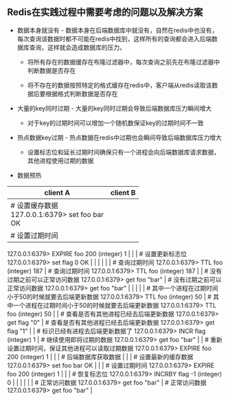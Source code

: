## Redis在实践过程中需要考虑的问题以及解决方案

* 数据本身就没有 - 数据本身在后端数据库中就没有，自然在redis中也没有，每次查询该数据时都不可能在redis中找到，这样所有的查询都会进入后端数据库查询，这样就会造成数据库的压力。

	* 将所有存在的数据缓存在布隆过滤器中，每次查询之前先在布隆过滤器中判断数据是否存在

	* 将不存在的数据按照特定的格式缓存在redis中，客户端从redis读取该数据后要根据格式判断数据是否存在

* 大量的key同时过期 - 大量的key同时过期会导致后端数据库压力瞬间增大

	* 对于key的过期时间可以增加一个随机数保证key的过期时间不一致

* 热点数据key过期 - 热点数据在redis中过期也会瞬间导致后端数据库压力增大
	* 设置标志位和延长过期时间确保只有一个进程会向后端数据库请求数据，其他进程使用过期的数据

* 数据预热


| client A | client B |
| -------- | -------- |
| # 设置缓存数据<br/>127.0.0.1:6379> set foo bar<br/>OK | |
| # 设置过期时间
127.0.0.1:6379> EXPIRE foo 200
(integer) 1 | |
| # 设置更新标志位
127.0.0.1:6379> set flag 0
OK                 |                                                              |
|                                                              |                                                              |
| # 查询过期时间
127.0.0.1:6379> TTL foo
(integer) 187           | # 查询过期时间
127.0.0.1:6379> TTL foo
(integer) 187           |
| # 没有过期之前可以正常访问数据
127.0.0.1:6379> get foo
"bar"   | # 没有过期之前可以正常访问数据
127.0.0.1:6379> get foo
"bar"   |
|                                                              |                                                              |
| # 其中一个进程在过期时间小于50的时候就要去后端更新数据
127.0.0.1:6379> TTL foo
(integer) 50 | # 其中一个进程在过期时间小于50的时候就要去后端更新数据
127.0.0.1:6379> TTL foo
(integer) 50 |
| # 查看是否有其他进程已经去后端更新数据
127.0.0.1:6379> get flag
"0" | # 查看是否有其他进程已经去后端更新数据
127.0.0.1:6379> get flag
"1" |
| # 标识已经有进程去后端更新数据了
127.0.0.1:6379> INCR flag
(integer) 1 | # 继续使用即将过期的数据
127.0.0.1:6379> get foo
"bar"         |
| # 重新设置过期时间，保证其他进程可以读取过期数据
127.0.0.1:6379> EXPIRE foo 200
(integer) 1 |                                                              |
| # 后端数据库获取数据                                         |                                                              |
| # 设置最新的缓存数据
127.0.0.1:6379> set foo bar
OK            |                                                              |
| # 设置过期时间
127.0.0.1:6379> EXPIRE foo 200
(integer) 1      |                                                              |
| # 恢复标志位
127.0.0.1:6379> INCRBY flag -1
(integer) 0        |                                                              |
|                                                              |                                                              |
| # 正常访问数据
127.0.0.1:6379> get foo
"bar"                   | # 正常访问数据
127.0.0.1:6379> get foo
"bar"                   |